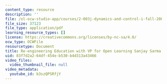 ```yaml
---
content_type: resource
description: ''
file: /ol-ocw-studio-app/courses/2-003j-dynamics-and-control-i-fall-2007/b3szQPSRfjY_transcript.pdf
file_size: 37123
file_type: application/pdf
learning_resource_types: []
license: https://creativecommons.org/licenses/by-nc-sa/4.0/
ocw_type: OCWFile
resourcetype: Document
title: Re-engineering Education with VP for Open Learning Sanjay Sarma transcript
uid: 83f7d2a2-64df-454e-b530-b4d313a43466
video_files:
  video_thumbnail_file: null
video_metadata:
  youtube_id: b3szQPSRfjY
---
```

